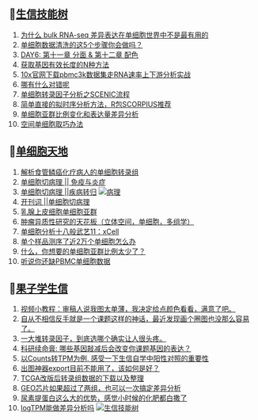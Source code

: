 ## 📝[生信技能树](https://github.com/ixxmu/mp_duty/issues?q=label%3A%E7%94%9F%E4%BF%A1%E6%8A%80%E8%83%BD%E6%A0%91+is%3Aclosed)
<!-- 1issueTable -->

1. [为什么 bulk RNA-seq 差异表达在单细胞世界中不是最有用的](https://github.com/ixxmu/mp_duty/issues/2251) 
2. [单细胞数据清洗的这5个步骤你会做吗？](https://github.com/ixxmu/mp_duty/issues/2250) 
3. [DAY6: 第十一章 分面 & 第十二章 配色](https://github.com/ixxmu/mp_duty/issues/2242) 
4. [获取基因有效长度的N种方法](https://github.com/ixxmu/mp_duty/issues/2235) 
5. [10x官网下载pbmc3k数据集走RNA速率上下游分析实战](https://github.com/ixxmu/mp_duty/issues/2230) 
6. [哪有什么对错呢](https://github.com/ixxmu/mp_duty/issues/2227) 
7. [单细胞转录因子分析之SCENIC流程](https://github.com/ixxmu/mp_duty/issues/2224) 
8. [简单直接的拟时序分析方法，R包SCORPIUS推荐](https://github.com/ixxmu/mp_duty/issues/2221) 
9. [单细胞亚群比例变化和表达量差异分析](https://github.com/ixxmu/mp_duty/issues/2219) 
10. [空间单细胞取巧办法](https://github.com/ixxmu/mp_duty/issues/2216) 
<!-- 1issueTable -->
## 📝[单细胞天地](https://github.com/ixxmu/mp_duty/issues?q=label%3A%E5%8D%95%E7%BB%86%E8%83%9E%E5%A4%A9%E5%9C%B0+is%3Aclosed)
<!-- 2issueTable -->

1. [解析食管鳞癌化疗病人的单细胞转录组](https://github.com/ixxmu/mp_duty/issues/2203) 
2. [单细胞切病理 || 免疫与炎症](https://github.com/ixxmu/mp_duty/issues/2175) 
3. [单细胞切病理 ||疾病转归](https://github.com/ixxmu/mp_duty/issues/2173) [![病理](https://img.shields.io/github/labels/ixxmu/mp_duty/病理)](https://github.com/ixxmu/mp_duty/labels/病理)
4. [开刊词 ||单细胞切病理](https://github.com/ixxmu/mp_duty/issues/2156) 
5. [乳腺上皮细胞单细胞亚群](https://github.com/ixxmu/mp_duty/issues/2113) 
6. [肿瘤异质性研究的天花板（立体空间，单细胞，多组学）](https://github.com/ixxmu/mp_duty/issues/2110) 
7. [单细胞分析十八般武艺11：xCell](https://github.com/ixxmu/mp_duty/issues/2025) 
8. [单个样品测序了近2万个单细胞怎么办](https://github.com/ixxmu/mp_duty/issues/1993) 
9. [什么，你想要的单细胞亚群比例太少了？](https://github.com/ixxmu/mp_duty/issues/1992) 
10. [听说你还缺PBMC单细胞数据](https://github.com/ixxmu/mp_duty/issues/1977) 
<!-- 2issueTable -->

## 📝[果子学生信](https://github.com/ixxmu/mp_duty/issues?q=label%3A%E6%9E%9C%E5%AD%90%E5%AD%A6%E7%94%9F%E4%BF%A1+is%3Aclosed)
<!-- 3issueTable -->

1. [视频小教程：审稿人说我图太单薄，我决定给点颜色看看，满意了吧。](https://github.com/ixxmu/mp_duty/issues/2249) 
2. [自从不相信反手就是一个课题这样的神话，最近发现画个圈图也没那么容易了。](https://github.com/ixxmu/mp_duty/issues/2248) 
3. [一大堆转录因子，到底选哪个确实让人很头疼。](https://github.com/ixxmu/mp_duty/issues/2228) 
4. [科研续命膏: 哪些基因敲减后会改变你课题基因的表达？](https://github.com/ixxmu/mp_duty/issues/2222) 
5. [以Counts转TPM为例, 感受一下生信自学中阳性对照的重要性](https://github.com/ixxmu/mp_duty/issues/2209) 
6. [出图神器export目前不能用了，该如何是好？](https://github.com/ixxmu/mp_duty/issues/2208) 
7. [TCGA改版后转录组数据的下载以及整理](https://github.com/ixxmu/mp_duty/issues/2201) 
8. [GEO芯片如果超过了两组，也可以一次搞定差异分析](https://github.com/ixxmu/mp_duty/issues/2138) 
9. [尿素提蛋白这么大的优势，感觉小时候的化肥都白撒了](https://github.com/ixxmu/mp_duty/issues/2109) 
10. [logTPM能做差异分析吗](https://github.com/ixxmu/mp_duty/issues/2102) [![生信技能树](https://img.shields.io/github/labels/ixxmu/mp_duty/生信技能树)](https://github.com/ixxmu/mp_duty/labels/生信技能树)
<!-- 3issueTable -->
